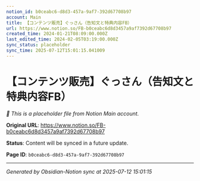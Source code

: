 ```yaml
---
notion_id: b0ceabc6-d8d3-457a-9af7-392d67708b97
account: Main
title: 【コンテンツ販売】ぐっさん（告知文と特典内容FB）
url: https://www.notion.so/FB-b0ceabc6d8d3457a9af7392d67708b97
created_time: 2024-01-21T08:09:00.000Z
last_edited_time: 2024-02-05T03:19:00.000Z
sync_status: placeholder
sync_time: 2025-07-12T15:01:15.041009
---
```


# 【コンテンツ販売】ぐっさん（告知文と特典内容FB）

*🔄 This is a placeholder file from Notion Main account.*

**Original URL**: https://www.notion.so/FB-b0ceabc6d8d3457a9af7392d67708b97

**Status**: Content will be synced in a future update.

**Page ID**: `b0ceabc6-d8d3-457a-9af7-392d67708b97`

---

*Generated by Obsidian-Notion sync at 2025-07-12 15:01:15*

